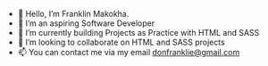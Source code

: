 - 👋 Hello, I’m Franklin Makokha.
- 👀 I’m an aspiring Software Developer
- 🌱 I’m currently building Projects as Practice with HTML and SASS
- 💞️ I’m looking to collaborate on HTML and SASS projects
- 📫 You can contact me via my email donfranklie@gmail.com

<!---
DonFranklie/DonFranklie is a ✨ special ✨ repository because its `README.md` (this file) appears on your GitHub profile.
You can click the Preview link to take a look at your changes.
--->
